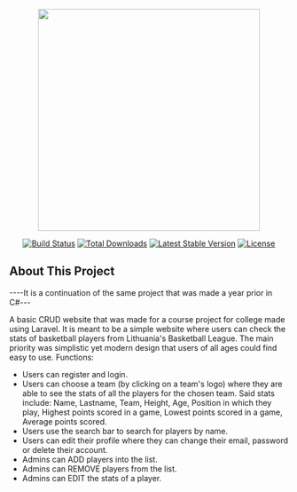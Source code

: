 <p align="center"><a href="https://laravel.com" target="_blank"><img src="https://raw.githubusercontent.com/laravel/art/master/logo-lockup/5%20SVG/2%20CMYK/1%20Full%20Color/laravel-logolockup-cmyk-red.svg" width="400"></a></p>

<p align="center">
<a href="https://travis-ci.org/laravel/framework"><img src="https://travis-ci.org/laravel/framework.svg" alt="Build Status"></a>
<a href="https://packagist.org/packages/laravel/framework"><img src="https://img.shields.io/packagist/dt/laravel/framework" alt="Total Downloads"></a>
<a href="https://packagist.org/packages/laravel/framework"><img src="https://img.shields.io/packagist/v/laravel/framework" alt="Latest Stable Version"></a>
<a href="https://packagist.org/packages/laravel/framework"><img src="https://img.shields.io/packagist/l/laravel/framework" alt="License"></a>
</p>

## About This Project

----It is a continuation of the same project that was made a year prior in C#---

A basic CRUD website that was made for a course project for college made using Laravel. It is meant to be a simple website where users can check the stats of basketball players from Lithuania's Basketball League.
The main priority was simplistic yet modern design that users of all ages could find easy to use. 
Functions:
- Users can register and login.
- Users can choose a team (by clicking on a team's logo) where they are able to see the stats of all the players for the chosen team.
Said stats include: Name, Lastname, Team, Height, Age, Position in which they play, Highest points scored in a game, Lowest points scored in a game, Average points scored.
- Users use the search bar to search for players by name.
- Users can edit their profile where they can change their email, password or delete their account.
- Admins can ADD players into the list.
- Admins can REMOVE players from the list.
- Admins can EDIT the stats of a player.

